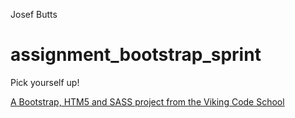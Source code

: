 Josef Butts

assignment_bootstrap_sprint
===========================

Pick yourself up!

[A Bootstrap, HTM5 and SASS project from the Viking Code School](http://www.vikingcodeschool.com)
